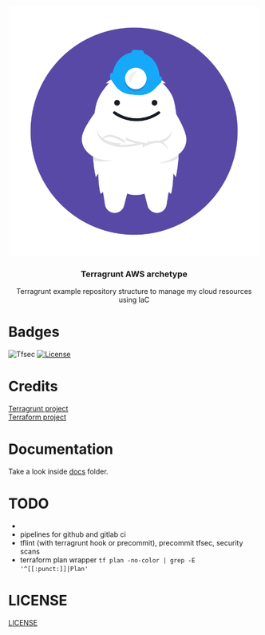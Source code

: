 <p align="center" >
    <img src="logo.png" alt="logo" width="500"/>
<h3 align="center">Terragrunt AWS archetype</h3>
<p align="center">Terragrunt example repository structure to manage my cloud resources using IaC</p>
</p>

# Badges

![Tfsec](https://github.com/containerscrew/terragrunt-archetype/actions/workflows/tfsec.yml/badge.svg)
[![License](https://img.shields.io/github/license/containerscrew/terragrunt-archetype)](/LICENSE)

# Credits

[Terragrunt project](https://terragrunt.gruntwork.io/)  
[Terraform project](https://www.terraform.io/)

# Documentation

Take a look inside [docs](./docs) folder.

# TODO
* 
* pipelines for github and gitlab ci
* tflint (with terragrunt hook or precommit), precommit tfsec, security scans
* terraform plan wrapper `tf plan -no-color | grep -E '^[[:punct:]]|Plan'`

# LICENSE

[LICENSE](./LICENSE)